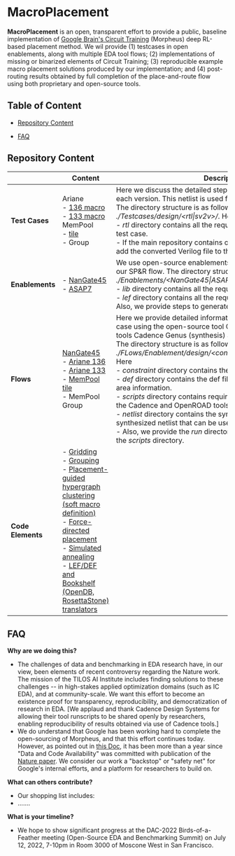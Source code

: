 # **MacroPlacement**
**MacroPlacement** is an open, transparent effort to provide a public, baseline implementation of [Google Brain's Circuit Training](https://github.com/google-research/circuit_training) (Morpheus) deep RL-based placement method.  We wil provide (1) testcases in open enablements, along with multiple EDA tool flows; (2) implementations of missing or binarized elements of Circuit Training; (3) reproducible example macro placement solutions produced by our implementation; and (4) post-routing results obtained by full completion of the place-and-route flow using both proprietary and open-source tools.
  
## **Table of Content**
  - [Repository Content](#repository-content)
  <!-- - [Reproducible Example Solutions](#reproducible-example-solutions) -->
  - [FAQ](#faq)
  
## **Repository Content**
|           | Content                                                                                                                                                                                                                 | Description                                                                                                                                              |
| ------------- | ----------------------------------------------------------------------------------------------------------------------------------------------------------------------------------------------------------------------- | -------------------------------------------------------------------------------------------------------------------------------------------------------------------------------------------------------------------------------------------------------------------------------------------------------------------------------------------------------------------------------------------------------------- |
| **Test Cases**    |Ariane<br> - [136 macro](./Testcases/ariane136/)<br> - [133 macro](./Testcases/ariane133/) <br>MemPool<br> - [tile](./Testcases/mempool_tile/)<br> - Group                                                                                                                                                |Here we discuss the detailed steps to generate the netlist for each version. This netlist is used for SP&R runs. <br> The directory structure is as followed *./Testcases/design/<rtl\|sv2v>/*. Here<br> - *rtl* directory contains all the required rtl files to synthesize the test case.<br>- If the main repository contains only the SystemVerilog files, we add the converted Verilog file to the sv2v directory.|
| **Enablements**   | - [NanGate45](./Enablements/NanGate45/)<br> - [ASAP7](./Enablements/ASAP7/)                                                                                                                                                                                                | We use open-source enablements NanGate45 and ASAP7 for our SP&R flow. The directory structure is *./Enablements/<NanGate45\|ASAP7>/<lib\|lef>/*. Here<br>- *lib* directory contains all the required liberty files.<br>- *lef* directory contains all the required lef files.<br> Also, we provide steps to generate the fakerams. |
| **Flows**         | [NanGate45](./Flows/NanGate45/)<br>\- [Ariane 136](./Flows/NanGate45/ariane136/)<br>\- [Ariane 133](./Flows/NanGate45/ariane133/)<br>\- [MemPool tile](./Flows/NanGate45/mempool_tile/)<br>\- MemPool Group                                                                                                                                      | Here we provide detailed information to run SP&R for each test case using the open-source tool OpenROAD and the commercial tools Cadence Genus (synthesis) and Innovus (P&R). <br> The directory structure is as follows *./FLows/Enablement/design/<constraint\|def\|netlist\|scripts\|run>/*. Here<br>- *constraint* directory contains the *.sdc* file. <br>- *def* directory contains the def file with pin placement and die area information.<br>- *scripts* directory contains required scripts to run SP&R using the Cadence and OpenROAD tools.<br>- *netlist* directory contains the synthesized netlist. We provide a synthesized netlist that can be used to run P&R.<br>- Also, we provide the *run* directory to run the scripts provided in the *scripts* directory. |
| **Code Elements** | - [Gridding](./CodeElements/Gridding/)<br>- [Grouping](./CodeElements/Grouping/)<br>- [Placement-guided hypergraph clustering (soft macro definition)](./CodeElements/Clustering/)<br>- [Force-directed placement](./CodeElements/FDPlacement/)<br>- [Simulated annealing](./CodeElements/SimulatedAnnealing/)<br>\- [LEF/DEF and Bookshelf (OpenDB, RosettaStone) translators](./CodeElements/FormatTranslators/) |                                                                                                                                          |

<!--## **Reproducible Example Solutions** -->

## **FAQ**
**Why are we doing this?**
- The challenges of data and benchmarking in EDA research have, in our view, been elements of recent controversy regarding the Nature work. The mission of the TILOS AI Institute includes finding solutions to these challenges -- in high-stakes applied optimization domains (such as IC EDA), and at community-scale. We want this effort to become an existence proof for transparency, reproducibility, and democratization of research in EDA.  [We applaud and thank Cadence Design Systems for allowing their tool runscripts to be shared openly by researchers, enabling reproducibility of results obtained via use of Cadence tools.]
- We do understand that Google has been working hard to complete the open-sourcing of Morpheus, and that this effort continues today. However, as pointed out in [this Doc](https://docs.google.com/document/d/1vkPRgJEiLIyT22AkQNAxO8JtIKiL95diVdJ_O4AFtJ8/edit?usp=sharing), it has been more than a year since "Data and Code Availability" was committed with publication of the [Nature paper](https://www.nature.com/articles/s41586-021-03544-w). We consider our work a "backstop" or "safety net" for Google's internal efforts, and a platform for researchers to build on. 

**What can others contribute?**
- Our shopping list includes:
- .......

**What is your timeline?**
- We hope to show significant progress at the DAC-2022 Birds-of-a-Feather meeting (Open-Source EDA and Benchmarking Summit) on July 12, 2022, 7-10pm in Room 3000 of Moscone West in San Francisco.

